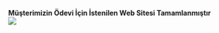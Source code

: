 **Müşterimizin Ödevi İçin İstenilen Web Sitesi Tamamlanmıştır**</br>
<img src="[url=https://hizliresim.com/filcr45][img]https://i.hizliresim.com/filcr45.png[/img][/url]"/>
